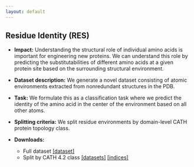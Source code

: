 ```yaml
---
layout: default
---
```


## Residue Identity (RES)
  - **Impact:** Understanding the structural role of individual amino acids is important for engineering new proteins. We can understand this role by predicting the substitutabilities of different amino acids at a given protein site based on the surrounding structural environment.
  - **Dataset description:** We generate a novel dataset consisting of atomic environments extracted from nonredundant structures in the PDB.
  - **Task:** We formulate this as a classification task where we predict the identity of the amino acid in the center of the environment based on all other atoms.
  - **Splitting criteria:** We split residue environments by domain-level CATH protein topology class.
  - **Downloads:**

    - Full dataset [[dataset]](https://drive.google.com/uc?export=download&id=1nmSNqAyOKof9-76l4gYQvODsEHNZLxv7)
    - Split by CATH 4.2 class
      [[datasets]](https://drive.google.com/uc?export=download&id=1rJEAyyoFN0Y6pgnLJyG0Fy5FKqAopOqC)
      [[indices]](https://drive.google.com/uc?export=download&id=1xOX7HNuDvJib3-wHxh0JFq0LMLLYQu-6)

